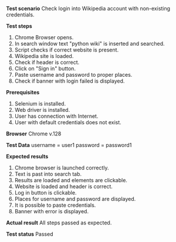 **Test scenario** 
Check login into Wikipedia account with non-existing credentials.

**Test steps**
1. Chrome Browser opens.
2. In search window text "python wiki" is inserted and searched.
3. Script checks if correct website is present.
4. Wikipedia site is loaded.
5. Check if header is correct.
6. Click on "Sign in" button.
7. Paste username and password to proper places.
8. Check if banner with login failed is displayed.

**Prerequisites**
1. Selenium is installed.
2. Web driver is installed.
3. User has connection with Internet.
4. User with default credentials does not exist.

**Browser** 
Chrome v.128

**Test Data** 
username = user1
password = password1

**Expected results**
1. Chrome browser is launched correctly.
2. Text is past into search tab.
3. Results are loaded and elements are clickable.
4. Website is loaded and header is correct.
5. Log in button is clickable.
6. Places for username and password are displayed.
7. It is possible to paste credentials.
8. Banner with error is displayed.

**Actual result**
All steps passed as expected.

**Test status**
Passed
